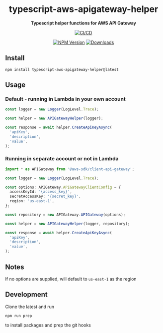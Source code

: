 <h1 align="center">typescript-aws-apigateway-helper</h1>

<div align="center">
    
<b>Typescript helper functions for AWS API Gateway</b>
    
[![CI/CD](https://github.com/kbrashears5/typescript-aws-apigateway-helper/actions/workflows/ci-cd.yml/badge.svg)](https://github.com/kbrashears5/typescript-aws-apigateway-helper/actions/workflows/ci-cd.yml)

[![NPM Version](https://img.shields.io/npm/v/typescript-aws-apigateway-helper)](https://img.shields.io/npm/v/typescript-aws-apigateway-helper)
[![Downloads](https://img.shields.io/npm/dt/typescript-aws-apigateway-helper)](https://img.shields.io/npm/dt/typescript-aws-apigateway-helper)

</div>

## Install

```
npm install typescript-aws-apigateway-helper@latest
```

## Usage

### Default - running in Lambda in your own account

```typescript
const logger = new Logger(LogLevel.Trace);

const helper = new APIGatewayHelper(logger);

const response = await helper.CreateApiKeyAsync(
  'apiKey',
  'description',
  'value',
);
```

### Running in separate account or not in Lambda

```typescript
import * as APIGateway from '@aws-sdk/client-api-gateway';

const logger = new Logger(LogLevel.Trace);

const options: APIGateway.APIGatewayClientConfig = {
  accessKeyId: '{access_key}',
  secretAccessKey: '{secret_key}',
  region: 'us-east-1',
};

const repository = new APIGateway.APIGateway(options);

const helper = new APIGatewayHelper(logger, repository);

const response = await helper.CreateApiKeyAsync(
  'apiKey',
  'description',
  'value',
);
```

## Notes

If no options are supplied, will default to `us-east-1` as the region

## Development

Clone the latest and run

```npm
npm run prep
```

to install packages and prep the git hooks
